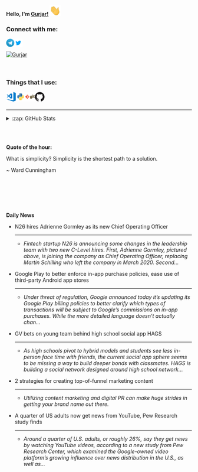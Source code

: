 #### Hello, I'm [Gurjar!](https://GurjarKing.github.io) <img src="https://raw.githubusercontent.com/ABSphreak/ABSphreak/master/gifs/Hi.gif" width="30px"></h2>


### Connect with me:

[<img align="left" alt="Gurjar | Telegram" width="22px" src="https://raw.githubusercontent.com/github/explore/80688e429a7d4ef2fca1e82350fe8e3517d3494d/topics/telegram/telegram.png" />][Telegram]
[<img align="left" alt="Gurjar | Twitter" width="22px" src="https://raw.githubusercontent.com/github/explore/80688e429a7d4ef2fca1e82350fe8e3517d3494d/topics/twitter/twitter.png" />][Twitter]
<br >
<br >
<a href="https://github.com/GurjarKing"><img src="https://komarev.com/ghpvc/?username=GurjarKing" alt="Gurjar" /></a> <br />
<br />
<br />
<!-- <br >

![](https://visitor-badge.glitch.me/badge?page_id=GurjarKing)

<br /> -->

### Things that I use:

[<img align="left" alt="Visual Studio Code" width="26px" src="https://raw.githubusercontent.com/github/explore/80688e429a7d4ef2fca1e82350fe8e3517d3494d/topics/visual-studio-code/visual-studio-code.png" />][VSCode]
[<img align="left" alt="Python" width="26px" src="https://raw.githubusercontent.com/github/explore/80688e429a7d4ef2fca1e82350fe8e3517d3494d/topics/python/python.png" />][Python]
[<img align="left" alt="Git" width="26px" src="https://raw.githubusercontent.com/github/explore/80688e429a7d4ef2fca1e82350fe8e3517d3494d/topics/git/git.png" />][Git]
[<img align="left" alt="GitHub" width="26px" src="https://raw.githubusercontent.com/github/explore/78df643247d429f6cc873026c0622819ad797942/topics/github/github.png" />][Github]

<br />
<br />

---
<details>
  <summary>:zap: GitHub Stats</summary>

<img align="left" alt="Gurjar's Github Stats" src="https://github-readme-stats.vercel.app/api?username=GurjarKing&show_icons=true&hide_border=true&count_private=true&include_all_commit=true&theme=algolia" />

</details>

<!-- ### 🔔 My latest tweet
<a href="https://twitter.com/Gurjar_King43" target="_blank">
	<img src="https://github.com/GurjarKing/GurjarKing/raw/master/tweet.png" width="70%" align="center" alt="Click to view on Twitter" title="My latest tweet, as an image"/>
</a> -->
<br>

<pre>

</pre>

**Quote of the hour:**

What is simplicity? Simplicity is the shortest path to a solution.

~ Ward Cunningham
<pre>

</pre>
<br>
<pre>


</pre>
<strong>Daily News</strong>
  
  - N26 hires Adrienne Gormley as its new Chief Operating Officer
     <hr/>
     
      - *Fintech startup N26 is announcing some changes in the leadership team with two new C-Level hires. First, Adrienne Gormley, pictured above, is joining the company as Chief Operating Officer, replacing Martin Schilling who left the company in March 2020. Second…*
     
  - Google Play to better enforce in-app purchase policies, ease use of third-party Android app stores
      <hr/>
      
      - *Under threat of regulation, Google announced today it’s updating its Google Play billing policies to better clarify which types of transactions will be subject to Google’s commissions on in-app purchases. While the more detailed language doesn’t actually chan…*
      
  - GV bets on young team behind high school social app HAGS
      <hr/>
      
      - *As high schools pivot to hybrid models and students see less in-person face time with friends, the current social app sphere seems to be missing a way to build deeper bonds with classmates. HAGS is building a social network designed around high school network…*
      
  - 2 strategies for creating top-of-funnel marketing content
      <hr/>
      
      - *Utilizing content marketing and digital PR can make huge strides in getting your brand name out there.*
       
  - A quarter of US adults now get news from YouTube, Pew Research study finds
      <hr/>
       
       - *Around a quarter of U.S. adults, or roughly 26%, say they get news by watching YouTube videos, according to a new study from Pew Research Center, which examined the Google-owned video platform’s growing influence over news distribution in the U.S., as well as…*
      

<br />

[VSCode]: https://code.visualstudio.com/
[Python]: https://www.python.org/
[Git]: https://git-scm.com/
[Github]: https://github.com/
[Telegram]: https://t.me/Gurjar_King/
[Twitter]: https://twitter.com/Gurjar_King43/
